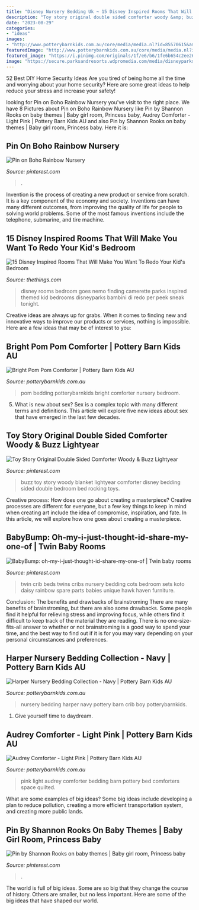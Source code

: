 ```yaml
---
title: "Disney Nursery Bedding Uk ~ 15 Disney Inspired Rooms That Will Make You Want To Redo Your Kid&#039;s Bedroom"
description: "Toy story original double sided comforter woody &amp; buzz lightyear"
date: "2023-08-29"
categories:
- "ideas"
images:
- "http://www.potterybarnkids.com.au/core/media/media.nl?id=85570615&amp;c=3572911&amp;h=12ceb62617092277f742&amp;resizeid=7&amp;resizeh=1200&amp;resizew=1200"
featuredImage: "http://www.potterybarnkids.com.au/core/media/media.nl?id=84645371&amp;c=3572911&amp;h=5a103738f4e9228be540&amp;resizeid=7&amp;resizeh=1200&amp;resizew=1200"
featured_image: "https://i.pinimg.com/originals/1f/e6/b6/1fe6b654c2ee26c67139050b47e8cd39.jpg"
image: "https://secure.parksandresorts.wdpromedia.com/media/disneyparks/blog/wp-content/uploads/2012/02/nem118394LARGE.jpg"
---
```



52 Best DIY Home Security Ideas
Are you tired of being home all the time and worrying about your home security? Here are some great ideas to help reduce your stress and increase your safety!

	

		
looking for Pin on Boho Rainbow Nursery you've visit to the right place. We have 8 Pictures about Pin on Boho Rainbow Nursery like Pin by Shannon Rooks on baby themes | Baby girl room, Princess baby, Audrey Comforter - Light Pink | Pottery Barn Kids AU and also Pin by Shannon Rooks on baby themes | Baby girl room, Princess baby. Here it is:
		
    
## Pin On Boho Rainbow Nursery

<img loading=lazy src="https://i.pinimg.com/736x/50/a5/f8/50a5f8052199e3d156a47a963c173593.jpg" onerror="this.onerror=null;this.src='https://tse2.mm.bing.net/th?id=OIP.2SyEZ516bSjJ6Z8o-lU-6QHaLH&amp;pid=15.1';" alt="Pin on Boho Rainbow Nursery">

_Source: pinterest.com_

>. 

	

Invention is the process of creating a new product or service from scratch. It is a key component of the economy and society. Inventions can have many different outcomes, from improving the quality of life for people to solving world problems. Some of the most famous inventions include the telephone, submarine, and tire machine.

    
## 15 Disney Inspired Rooms That Will Make You Want To Redo Your Kid&#039;s Bedroom

<img loading=lazy src="https://secure.parksandresorts.wdpromedia.com/media/disneyparks/blog/wp-content/uploads/2012/02/nem118394LARGE.jpg" onerror="this.onerror=null;this.src='https://tse3.mm.bing.net/th?id=OIP.EFB2tK--JabdwDcSBqMzewHaE7&amp;pid=15.1';" alt="15 Disney Inspired Rooms That Will Make You Want To Redo Your Kid&#039;s Bedroom">

_Source: thethings.com_

>disney rooms bedroom goes nemo finding camerette parks inspired themed kid bedrooms disneyparks bambini di redo per peek sneak tonight. 

	

Creative ideas are always up for grabs. When it comes to finding new and innovative ways to improve our products or services, nothing is impossible. Here are a few ideas that may be of interest to you: 

    
## Bright Pom Pom Comforter | Pottery Barn Kids AU

<img loading=lazy src="http://www.potterybarnkids.com.au/core/media/media.nl?id=84645371&amp;c=3572911&amp;h=5a103738f4e9228be540&amp;resizeid=7&amp;resizeh=1200&amp;resizew=1200" onerror="this.onerror=null;this.src='https://tse4.mm.bing.net/th?id=OIP.eaLVFywpRlMUSPYsJdShkgHaGi&amp;pid=15.1';" alt="Bright Pom Pom Comforter | Pottery Barn Kids AU">

_Source: potterybarnkids.com.au_

>pom bedding potterybarnkids bright comforter nursery bedroom. 

	

5. What is new about sex?
Sex is a complex topic with many different terms and definitions. This article will explore five new ideas about sex that have emerged in the last few decades.

    
## Toy Story Original Double Sided Comforter Woody &amp; Buzz Lightyear

<img loading=lazy src="https://i.pinimg.com/originals/1f/e6/b6/1fe6b654c2ee26c67139050b47e8cd39.jpg" onerror="this.onerror=null;this.src='https://tse2.mm.bing.net/th?id=OIP.fS6rF94EXOAtCGy4Izz9JwHaNJ&amp;pid=15.1';" alt="Toy Story Original Double Sided Comforter Woody &amp; Buzz Lightyear">

_Source: pinterest.com_

>buzz toy story woody blanket lightyear comforter disney bedding sided double bedroom bed rocking toys. 

	

Creative process: How does one go about creating a masterpiece?
Creative processes are different for everyone, but a few key things to keep in mind when creating art include the idea of compromise, inspiration, and fate. In this article, we will explore how one goes about creating a masterpiece.

    
## BabyBump: Oh-my-i-just-thought-id-share-my-one-of | Twin Baby Rooms

<img loading=lazy src="https://i.pinimg.com/736x/11/75/b6/1175b6ff9b40a3c0cec38af97ca2dc42--twin-mom-crib-sets.jpg" onerror="this.onerror=null;this.src='https://tse3.mm.bing.net/th?id=OIP.AhmObbxFTcU12PRMAX-2WQHaLf&amp;pid=15.1';" alt="BabyBump: oh-my-i-just-thought-id-share-my-one-of | Twin baby rooms">

_Source: pinterest.com_

>twin crib beds twins cribs nursery bedding cots bedroom sets koto daisy rainbow spare parts babies unique hawk haven furniture. 

	

Conclusion: The benefits and drawbacks of brainstroming
There are many benefits of brainstroming, but there are also some drawbacks. Some people find it helpful for relieving stress and improving focus, while others find it difficult to keep track of the material they are reading. There is no one-size-fits-all answer to whether or not brainstroming is a good way to spend your time, and the best way to find out if it is for you may vary depending on your personal circumstances and preferences.

    
## Harper Nursery Bedding Collection - Navy | Pottery Barn Kids AU

<img loading=lazy src="http://www.potterybarnkids.com.au/core/media/media.nl?id=85570615&amp;c=3572911&amp;h=12ceb62617092277f742&amp;resizeid=7&amp;resizeh=1200&amp;resizew=1200" onerror="this.onerror=null;this.src='https://tse3.mm.bing.net/th?id=OIP.Sg9XkAv8_Td1T0nAHLJjDQHaGi&amp;pid=15.1';" alt="Harper Nursery Bedding Collection - Navy | Pottery Barn Kids AU">

_Source: potterybarnkids.com.au_

>nursery bedding harper navy pottery barn crib boy potterybarnkids. 

	

1. Give yourself time to daydream.

    
## Audrey Comforter - Light Pink | Pottery Barn Kids AU

<img loading=lazy src="http://www.potterybarnkids.com.au/core/media/media.nl?id=64301727&amp;c=3572911&amp;h=b73b2493b1babb19531e&amp;resizeid=7&amp;resizeh=1200&amp;resizew=1200" onerror="this.onerror=null;this.src='https://tse2.mm.bing.net/th?id=OIP.Ah2TGlvTumH5YBlS62NcgwHaGi&amp;pid=15.1';" alt="Audrey Comforter - Light Pink | Pottery Barn Kids AU">

_Source: potterybarnkids.com.au_

>pink light audrey comforter bedding barn pottery bed comforters space quilted. 

	

What are some examples of big ideas?
Some big ideas include developing a plan to reduce pollution, creating a more efficient transportation system, and creating more public lands.

    
## Pin By Shannon Rooks On Baby Themes | Baby Girl Room, Princess Baby

<img loading=lazy src="https://i.pinimg.com/originals/84/68/ad/8468ade15abad0555fa0d684c1f8c2ad.jpg" onerror="this.onerror=null;this.src='https://tse4.mm.bing.net/th?id=OIP.7ZRUPQC-6urxwH2R2ZixcwHaJ7&amp;pid=15.1';" alt="Pin by Shannon Rooks on baby themes | Baby girl room, Princess baby">

_Source: pinterest.com_

>. 

	

The world is full of big ideas. Some are so big that they change the course of history. Others are smaller, but no less important. Here are some of the big ideas that have shaped our world.

